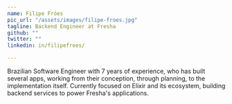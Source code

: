 ```yaml
---
name: Filipe Fróes
pic_url: "/assets/images/filipe-froes.jpg"
tagline: Backend Engineer at Fresha
github: ""
twitter: ""
linkedin: in/filipefroes/

---
```

Brazilian Software Engineer with 7 years of experience, who has built several apps, working from their conception, through planning, to the implementation itself.
Currently focused on Elixir and its ecosystem, building backend services to power Fresha's applications.